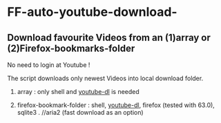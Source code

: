 

# FF-auto-youtube-download-
## Download favourite Videos from an (1)array or (2)Firefox-bookmarks-folder

No need to login at Youtube !

The script downloads only newest Videos into local download folder. 

1. array : only shell and [youtube-dl](https://github.com/rg3/youtube-dl) is needed

2. firefox-bookmark-folder : shell, [youtube-dl](https://github.com/rg3/youtube-dl), firefox (tested with 63.0), sqlite3 . //aria2 (fast download as an option)
